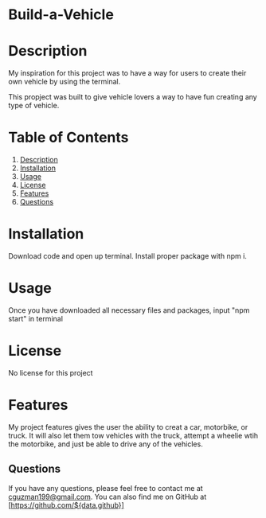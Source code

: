 # Build-a-Vehicle

# Description
My inspiration for this project was to have a way for users to create their own vehicle by using the terminal.

This propject was built to give vehicle lovers a way to have fun creating any type of vehicle.

# Table of Contents

1. [Description](#description)
2. [Installation](#installation)
3. [Usage](#usage)
4. [License](#license)
5. [Features](#features)
6. [Questions](#questions)

# Installation

Download code and open up terminal. Install proper package with npm i.

# Usage
Once you have downloaded all necessary files and packages, input "npm start" in terminal

# License

No license for this project

# Features 

My project features gives the user the ability to creat a car, motorbike, or truck. It will also let them tow vehicles with the truck, attempt a wheelie wtih the motorbike, and just be able to drive any of the vehicles.

## Questions

If you have any questions, please feel free to contact me at cguzman199@gmail.com.
You can also find me on GitHub at [https://github.com/${data.github}]

